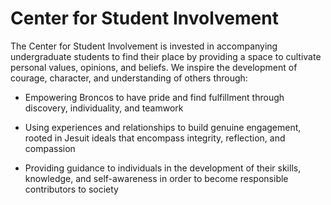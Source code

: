 Center for Student Involvement
==============================

The Center for Student Involvement is invested in accompanying undergraduate students to find their place by providing a space to cultivate personal values, opinions, and beliefs. We inspire the development of courage, character, and understanding of others through:

-   Empowering Broncos to have pride and find fulfillment through discovery, individuality, and teamwork

-   Using experiences and relationships to build genuine engagement, rooted in Jesuit ideals that encompass integrity, reflection, and compassion

-   Providing guidance to individuals in the development of their skills, knowledge, and self-awareness in order to become responsible contributors to society
